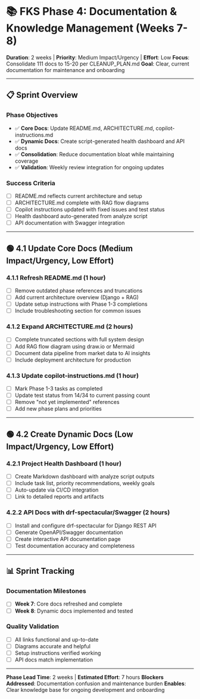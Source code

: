 # 📚 FKS Phase 4: Documentation & Knowledge Management (Weeks 7-8)

**Duration**: 2 weeks | **Priority**: Medium Impact/Urgency | **Effort**: Low
**Focus**: Consolidate 111 docs to 15-20 per CLEANUP_PLAN.md
**Goal**: Clear, current documentation for maintenance and onboarding

---

## 📋 Sprint Overview

### Phase Objectives

- ✅ **Core Docs**: Update README.md, ARCHITECTURE.md, copilot-instructions.md
- ✅ **Dynamic Docs**: Create script-generated health dashboard and API docs
- ✅ **Consolidation**: Reduce documentation bloat while maintaining coverage
- ✅ **Validation**: Weekly review integration for ongoing updates

### Success Criteria

- [ ] README.md reflects current architecture and setup
- [ ] ARCHITECTURE.md complete with RAG flow diagrams
- [ ] Copilot instructions updated with fixed issues and test status
- [ ] Health dashboard auto-generated from analyze script
- [ ] API documentation with Swagger integration

---

## 🟢 4.1 Update Core Docs (Medium Impact/Urgency, Low Effort)

### 4.1.1 Refresh README.md (1 hour)

- [ ] Remove outdated phase references and truncations
- [ ] Add current architecture overview (Django + RAG)
- [ ] Update setup instructions with Phase 1-3 completions
- [ ] Include troubleshooting section for common issues

### 4.1.2 Expand ARCHITECTURE.md (2 hours)

- [ ] Complete truncated sections with full system design
- [ ] Add RAG flow diagram using draw.io or Mermaid
- [ ] Document data pipeline from market data to AI insights
- [ ] Include deployment architecture for production

### 4.1.3 Update copilot-instructions.md (1 hour)

- [ ] Mark Phase 1-3 tasks as completed
- [ ] Update test status from 14/34 to current passing count
- [ ] Remove "not yet implemented" references
- [ ] Add new phase plans and priorities

---

## 🟢 4.2 Create Dynamic Docs (Low Impact/Urgency, Low Effort)

### 4.2.1 Project Health Dashboard (1 hour)

- [ ] Create Markdown dashboard with analyze script outputs
- [ ] Include task list, priority recommendations, weekly goals
- [ ] Auto-update via CI/CD integration
- [ ] Link to detailed reports and artifacts

### 4.2.2 API Docs with drf-spectacular/Swagger (2 hours)

- [ ] Install and configure drf-spectacular for Django REST API
- [ ] Generate OpenAPI/Swagger documentation
- [ ] Create interactive API documentation page
- [ ] Test documentation accuracy and completeness

---

## 📊 Sprint Tracking

### Documentation Milestones

- [ ] **Week 7**: Core docs refreshed and complete
- [ ] **Week 8**: Dynamic docs implemented and tested

### Quality Validation

- [ ] All links functional and up-to-date
- [ ] Diagrams accurate and helpful
- [ ] Setup instructions verified working
- [ ] API docs match implementation

---

**Phase Lead Time**: 2 weeks | **Estimated Effort**: 7 hours
**Blockers Addressed**: Documentation confusion and maintenance burden
**Enables**: Clear knowledge base for ongoing development and onboarding
